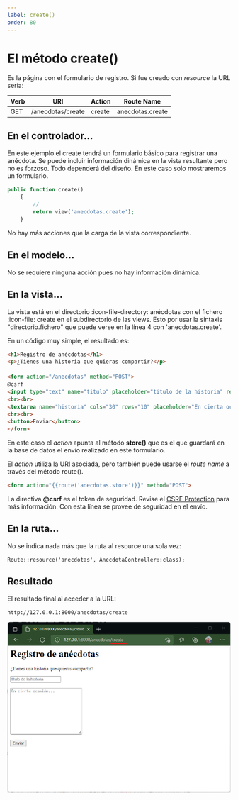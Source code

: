 ```yaml
---
label: create()
order: 80
---
```


# El método create()

Es la página con el formulario de registro. Si fue creado con _resource_ la URL sería:

| Verb    | URI | Action  | Route Name |
|---------|-----|---------|------------|
| GET | /anecdotas/create | create | anecdotas.create |


## En el controlador...

En este ejemplo el create tendrá un formulario básico para registrar una anécdota. Se puede incluir información dinámica en la vista resultante pero no es forzoso. Todo dependerá del diseño. En este caso solo mostraremos un formulario.

```php #
public function create()
    {
        //
        return view('anecdotas.create');
    }
```

No hay más acciones que la carga de la vista correspondiente.

## En el modelo...

No se requiere ninguna acción pues no hay información dinámica.

## En la vista...

La vista está en el directorio :icon-file-directory: anécdotas con el fichero :icon-file: create en el subdirectorio de las views. Esto por usar la sintaxis "directorio.fichero" que puede verse en la línea 4 con 'anecdotas.create'.

En un código muy simple, el resultado es:

```html #
<h1>Registro de anécdotas</h1>
<p>¿Tienes una historia que quieras compartir?</p>

<form action="/anecdotas" method="POST">
@csrf
<input type="text" name="titulo" placeholder="titulo de la historia" required>
<br><br>
<textarea name="historia" cols="30" rows="10" placeholder="En cierta ocasión..." required></textarea>
<br><br>
<button>Enviar</button>
</form>
```

En este caso el _action_ apunta al método **store()** que es el que guardará en la base de datos el envío realizado en este formulario.

El _action_ utiliza la URI asociada, pero también puede usarse el _route name_ a través del método route().

```html 
<form action="{{route('anecdotas.store')}}" method="POST">
```

La directiva **@csrf** es el token de seguridad. Revise el [CSRF Protection](https://laravel.com/docs/9.x/csrf#main-content) para más información. Con esta línea se provee de seguridad en el envío.

## En la ruta...

No se indica nada más que la ruta al resource una sola vez:

```
Route::resource('anecdotas', AnecdotaController::class);
```

## Resultado

El resultado final al acceder a la URL: 

```
http://127.0.0.1:8000/anecdotas/create
```

![Vista del create de Anécdotas](../img/crud/vistaCreateAnecdotas.png)